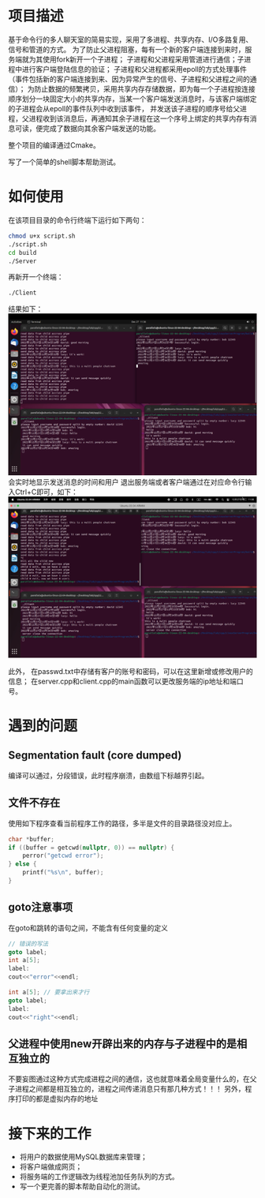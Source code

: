# 项目描述
基于命令行的多人聊天室的简易实现，采用了多进程、共享内存、I/O多路复用、信号和管道的方式。
为了防止父进程阻塞，每有一个新的客户端连接到来时，服务端就为其使用fork新开一个子进程；
子进程和父进程采用管道进行通信；子进程中进行客户端登陆信息的验证；
子进程和父进程都采用epoll的方式处理事件（事件包括新的客户端连接到来、因为异常产生的信号、子进程和父进程之间的通信）；
为防止数据的频繁拷贝，采用共享内存存储数据，即为每一个子进程按连接顺序划分一块固定大小的共享内存，当某一个客户端发送消息时，与该客户端绑定的子进程会从epoll的事件队列中收到该事件，
并发送该子进程的顺序号给父进程，父进程收到该消息后，再通知其余子进程在这一个序号上绑定的共享内存有消息可读，便完成了数据向其余客户端发送的功能。

整个项目的编译通过Cmake。

写了一个简单的shell脚本帮助测试。

# 如何使用
在该项目目录的命令行终端下运行如下两句：
```bash
chmod u+x script.sh
./script.sh
cd build
./Server
```
再新开一个终端：
```bash
./Client
```
结果如下：
![](readme/readme-0002.png)
会实时地显示发送消息的时间和用户
退出服务端或者客户端通过在对应命令行输入Ctrl+C即可，如下：
![](readme/readme-0003.png)

此外，
在passwd.txt中存储有客户的账号和密码，可以在这里新增或修改用户的信息；
在server.cpp和client.cpp的main函数可以更改服务端的ip地址和端口号。



# 遇到的问题
## Segmentation fault (core dumped)
编译可以通过，分段错误，此时程序崩溃，由数组下标越界引起。
## 文件不存在
使用如下程序查看当前程序工作的路径，多半是文件的目录路径没对应上。
```c++
char *buffer;
if ((buffer = getcwd(nullptr, 0)) == nullptr) {
    perror("getcwd error"); 
} else {     
    printf("%s\n", buffer); 
}
```
## goto注意事项
在goto和跳转的语句之间，不能含有任何变量的定义
```c++
// 错误的写法
goto label;
int a[5];
label:
cout<<"error"<<endl;
```
```c++
int a[5]; // 要拿出来才行
goto label;
label:
cout<<"right"<<endl;
```
## 父进程中使用new开辟出来的内存与子进程中的是相互独立的
不要妄图通过这种方式完成进程之间的通信，这也就意味着全局变量什么的，在父子进程之间都是相互独立的，进程之间传递消息只有那几种方式！！！
另外，程序打印的都是虚拟内存的地址

# 接下来的工作
* 将用户的数据使用MySQL数据库来管理；
* 将客户端做成网页；
* 将服务端的工作逻辑改为线程池加任务队列的方式。
* 写一个更完善的脚本帮助自动化的测试。